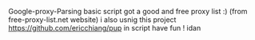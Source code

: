 Google-proxy-Parsing
basic script got a good and free proxy list :) (from free-proxy-list.net website)
i also usnig this project https://github.com/ericchiang/pup in script 
have fun !
idan
